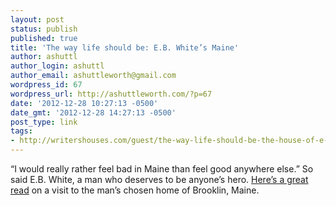 ```yaml
---
layout: post
status: publish
published: true
title: 'The way life should be: E.B. White’s Maine'
author: ashuttl
author_login: ashuttl
author_email: ashuttleworth@gmail.com
wordpress_id: 67
wordpress_url: http://ashuttleworth.com/?p=67
date: '2012-12-28 10:27:13 -0500'
date_gmt: '2012-12-28 14:27:13 -0500'
post_type: link
tags:
- http://writershouses.com/guest/the-way-life-should-be-the-house-of-e-b-white
---
```

“I would really rather feel bad in Maine than feel good anywhere else.” So said E.B. White, a man who deserves to be anyone’s hero. [Here’s a great read](http://writershouses.com/guest/the-way-life-should-be-the-house-of-e-b-white) on a visit to the man’s chosen home of Brooklin, Maine.


